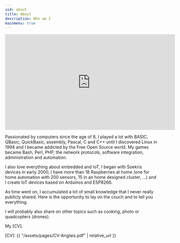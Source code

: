 ```yaml
---
uid: about
title: About
description: Who am I
mainmenu: true
---
```


<center><iframe width="560" height="315" src="https://www.youtube.com/embed/GEBSU4NzjwM" frameborder="0" allowfullscreen></iframe></center>

Passionated by computers since the age of 8, I played a lot with BASIC, QBasic, QuickBasic, assembly, Pascal, C and C++ until I discovered Linux in 1994 and I became addicted by the Free Open Source world. My games became Bash, Perl, PHP, the network protocols, software integration, administration and automation.

I also love everything about embedded and IoT, I began with Soekris devices in
early 2000, I have more than 18 Raspberries at home (one for home automation
with 200 sensors, 15 in an home designed cluster, ...) and I create IoT devices
based on Arduinos and ESP8266.

As time went on, I accumulated a lot of small knowledge that I never really publicly shared. Here is the opportunity to lay on the couch and to tell you everything.

I will probably also share on other topics such as cooking, photo or quadcopters (drones).

My [CV].

[CV]: {{ "/assets/pages/CV-Anglais.pdf" | relative_url }}
